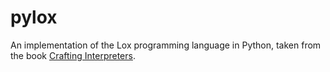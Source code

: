 # pylox

An implementation of the Lox programming language in Python, taken from the book [Crafting Interpreters](https://craftinginterpreters.com).
